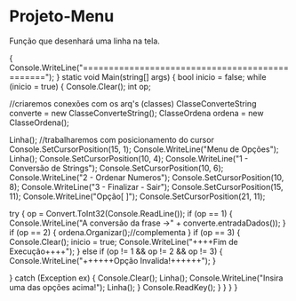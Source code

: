 # Projeto-Menu
Função que desenhará uma linha na tela.

  {
            Console.WriteLine("===============================================");
        }
        static void Main(string[] args)
        {
            bool inicio = false;
            while (inicio = true)
            {
                Console.Clear();
                int op;

  //criaremos conexões com os arq's (classes)
                ClasseConverteString converte = new ClasseConverteString();
                ClasseOrdena ordena = new ClasseOrdena();

  Linha();
                //trabalharemos com posicionamento do cursor
                Console.SetCursorPosition(15, 1);
                Console.WriteLine("Menu de Opções");
                Linha();
                Console.SetCursorPosition(10, 4);
                Console.WriteLine("1 - Conversão de Strings");
                Console.SetCursorPosition(10, 6);
                Console.WriteLine("2 - Ordenar Numeros");
                Console.SetCursorPosition(10, 8);
                Console.WriteLine("3 - Finalizar - Sair");
                Console.SetCursorPosition(15, 11);
                Console.WriteLine("Opção[ ]");
                Console.SetCursorPosition(21, 11);

  try
                {
                    op = Convert.ToInt32(Console.ReadLine());
                    if (op == 1)
                    {
                        Console.WriteLine("A conversão da frase ->" + converte.entradaDados());
                    }
                    if (op == 2)
                    {
                        ordena.Organizar();//complementa
                    }
                    if (op == 3)
                    {
                        Console.Clear();
                        inicio = true;
                        Console.WriteLine("++++Fim de Execução++++");
                    }
                    else if (op != 1 && op != 2 && op != 3)
                    {
                        Console.WriteLine("++++++Opção Invalida!++++++");
                    }


  }
                catch (Exception ex)
                {
                    Console.Clear();
                    Linha();
                    Console.WriteLine("Insira uma das opções acima!");
                    Linha();
                }
                Console.ReadKey();
            }
        }
    }
}
